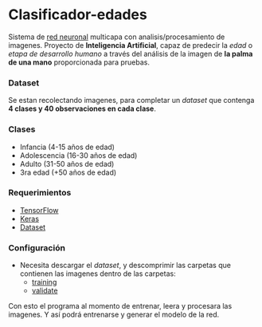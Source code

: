 # Clasificador-edades
Sistema de [red neuronal](https://www.xeridia.com/blog/redes-neuronales-artificiales-que-son-y-como-se-entrenan-parte-i) multicapa con analisis/procesamiento de imagenes.
Proyecto de **Inteligencia Artificial**, capaz de predecir la *edad* o *etapa de
desarrollo humano* a través del análisis de la imagen de **la palma de una mano** proporcionada para pruebas.

### Dataset
Se estan recolectando imagenes, para completar un *dataset*
que contenga **4 clases y 40 observaciones en cada clase**.

### Clases
- Infancia (4-15 años de edad)
- Adolescencia (16-30 años de edad)
- Adulto (31-50 años de edad)
- 3ra edad (+50 años de edad)

### Requerimientos
- [TensorFlow](https://www.tensorflow.org/install?hl=es-419)
- [Keras](https://www.tutorialspoint.com/keras/keras_installation.htm)
- [Dataset](https://drive.google.com/file/d/1mW_IsRvS_dDiFaP85i0yDylFeZyEwfWe/view)

### Configuración
- Necesita descargar el *dataset*, y descomprimir las carpetas que contienen las imagenes dentro de las carpetas:
    - [training](/data/training)
    - [validate](/data/validate)

Con esto el programa al momento de entrenar, leera y procesara las imagenes.
Y así podrá entrenarse y generar el modelo de la red.